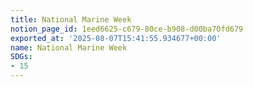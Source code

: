 ```yaml
---
title: National Marine Week
notion_page_id: 1eed6625-c679-80ce-b908-d00ba70fd679
exported_at: '2025-08-07T15:41:55.934677+00:00'
name: National Marine Week
SDGs:
- 15
---
```


